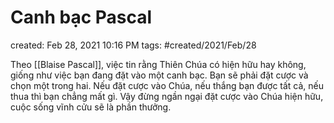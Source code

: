 # Canh bạc Pascal

created: Feb 28, 2021 10:16 PM
tags: #created/2021/Feb/28

Theo [[Blaise Pascal]], việc tin rằng Thiên Chúa có hiện hữu hay không, giống như việc bạn đang đặt vào một canh bạc. Bạn sẽ phải đặt cược và chọn một trong hai. 
Nếu đặt cược vào Chúa, nếu thắng bạn được tất cả, nếu thua thì bạn chẳng mất gì. Vậy đừng ngần ngại đặt cược vào Chúa hiện hữu, cuộc sống vĩnh cửu sẽ là phần thưởng.